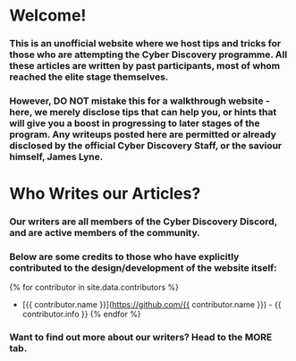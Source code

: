 ---
---

# Welcome!
### This is an unofficial website where we host tips and tricks for those who are attempting the Cyber Discovery programme. All these articles are written by past participants, most of whom reached the elite stage themselves.
### However, DO NOT mistake this for a walkthrough website - here, we merely disclose tips that can help you, or hints that will give you a boost in progressing to later stages of the program. Any writeups posted here are permitted or already disclosed by the official Cyber Discovery Staff, or the saviour himself, James Lyne.

# Who Writes our Articles?
### Our writers are all members of the Cyber Discovery Discord, and are active members of the community.
### Below are some credits to those who have explicitly contributed to the design/development of the website itself:

{% for contributor in site.data.contributors %}
* [{{ contributor.name }}](https://github.com/{{ contributor.name }}) - {{ contributor.info }}
{% endfor %}

### Want to find out more about our writers? Head to the MORE tab.

